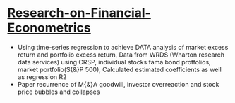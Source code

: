 # [Research-on-Financial-Econometrics](https://github.com/jingtiangao/Research-on-Financial-Econometrics)

- Using time-series regression to achieve DATA analysis of market excess return and portfolio excess return, Data from WRDS (Wharton research data services) using CRSP, individual stocks fama bond protfolios, market portfolio(S{\&}P 500), Calculated estimated coefficients as well as regression R2
- Paper recurrence of  M{\&}A goodwill, investor overreaction and stock price bubbles and collapses